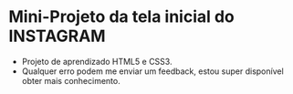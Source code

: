 # Mini-Projeto da tela inicial do INSTAGRAM

- Projeto de aprendizado HTML5 e CSS3.
- Qualquer erro podem me enviar um feedback, estou super disponível obter mais conhecimento.